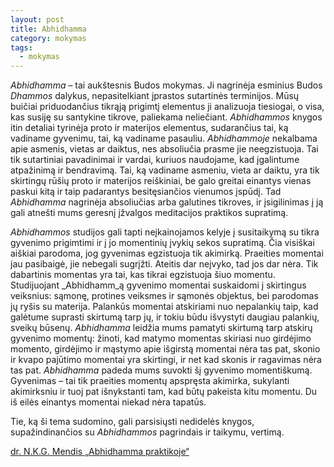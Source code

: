 ```yaml
---
layout: post
title: Abhidhamma
category: mokymas
tags:
  - mokymas
---
```

_Abhidhamma_ – tai aukštesnis Budos mokymas. Ji nagrinėja esminius Budos _Dhammos_ dalykus, nepasitelkiant įprastos sutartinės terminijos. Mūsų buičiai priduodančius tikrąją prigimtį elementus ji analizuoja tiesiogai, o visa, kas susiję su santykine tikrove, paliekama neliečiant. _Abhidhammos_ knygos itin detaliai tyrinėja proto ir materijos elementus, sudarančius tai, ką vadiname gyvenimu, tai, ką vadiname pasauliu. _Abhidhammoje_ nekalbama apie asmenis, vietas ar daiktus, nes absoliučia prasme jie neegzistuoja. Tai tik sutartiniai pavadinimai ir vardai, kuriuos naudojame, kad įgalintume atpažinimą ir bendravimą. Tai, ką vadiname asmeniu, vieta ar daiktu, yra tik skirtingų rūšių proto ir materijos reiškiniai, be galo greitai einantys vienas paskui kitą ir taip padarantys besitęsiančios vienumos įspūdį. Tad _Abhidhamma_ nagrinėja absoliučias arba galutines tikroves, ir įsigilinimas į ją gali atnešti mums geresnį įžvalgos meditacijos praktikos supratimą.

_Abhidhammos_ studijos gali tapti neįkainojamos kelyje į susitaikymą su tikra gyvenimo prigimtimi ir į jo momentinių įvykių sekos supratimą. Čia visiškai aiškiai parodoma, jog gyvenimas egzistuoja tik akimirką. Praeities momentai jau pasibaigė, jie nebegali sugrįžti. Ateitis dar neįvyko, tad jos dar nėra. Tik dabartinis momentas yra tai, kas tikrai egzistuoja šiuo momentu. Studijuojant _Abhidhamm_ą gyvenimo momentai suskaidomi į skirtingus veiksnius: sąmonę, protines veiksmes ir sąmonės objektus, bei parodomas jų ryšis su materija. Palankūs momentai atskiriami nuo nepalankių taip, kad galėtume suprasti skirtumą tarp jų, ir tokiu būdu išvystyti daugiau palankių, sveikų būsenų. _Abhidhamma_ leidžia mums pamatyti skirtumą tarp atskirų gyvenimo momentų: žinoti, kad matymo momentas skiriasi nuo girdėjimo momento, girdėjimo ir mąstymo apie išgirstą momentai nėra tas pat, skonio ir kvapo pajūtimo momentai yra skirtingi, ir net kad skonis ir ragavimas nėra tas pat. _Abhidhamma_ padeda mums suvokti šį gyvenimo momentiškumą. Gyvenimas – tai tik praeities momentų apspręsta akimirka, sukylanti akimirksniu ir tuoj pat išnykstanti tam, kad būtų pakeista kitu momentu. Du iš eilės einantys momentai niekad nėra tapatūs. 

Tie, ką ši tema sudomino, gali parsisiųsti nedidelės knygos, supažindinančios su _Abhidhammos_ pagrindais ir taikymu, vertimą. 

[dr. N.K.G. Mendis „Abhidhamma praktikoje“](https://drive.google.com/file/d/1YI4IGpKGd3nhKjGTCj_cCUM-5UYn1OB2/view?usp=drivesdk)
